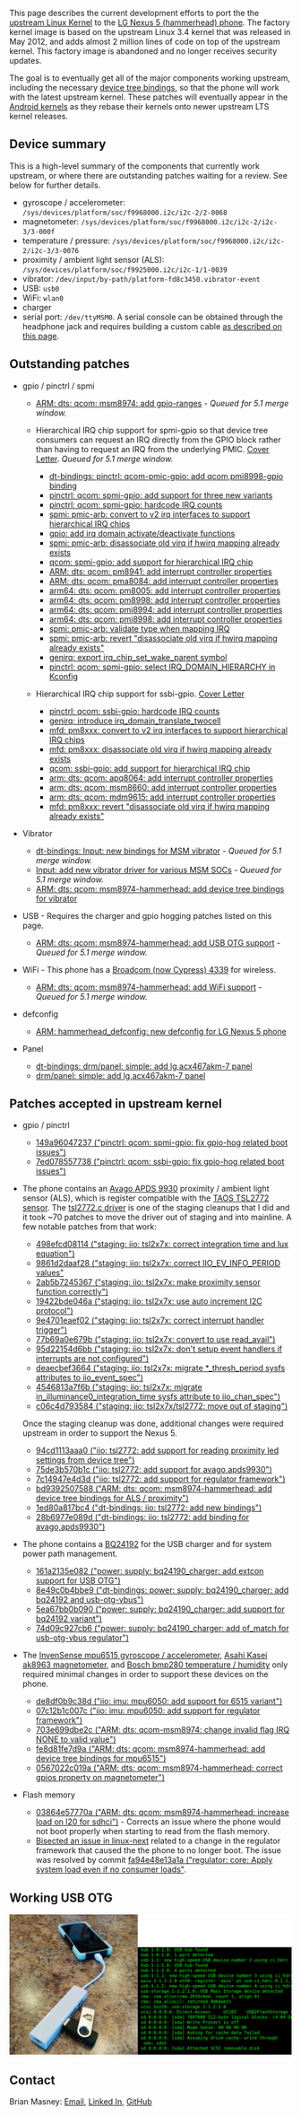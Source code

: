 This page describes the current development efforts to port the the
[upstream Linux Kernel](https://www.kernel.org/) to the
[LG Nexus 5 (hammerhead) phone](https://en.wikipedia.org/wiki/Nexus_5). The factory
kernel image is based on the upstream Linux 3.4 kernel that was released in May 2012, and adds
almost 2 million lines of code on top of the upstream kernel. This factory image is abandoned
and no longer receives security updates.

The goal is to eventually get all of the major components working upstream, including the necessary
[device tree bindings](https://elinux.org/images/f/f9/Petazzoni-device-tree-dummies_0.pdf),
so that the phone will work with the latest upstream kernel. These patches will eventually appear
in the [Android kernels](https://android.googlesource.com/kernel/common/) as they rebase their
kernels onto newer upstream LTS kernel releases.

## Device summary

This is a high-level summary of the components that currently work upstream, or where there are
outstanding patches waiting for a review. See below for further details.

- gyroscope / accelerometer: `/sys/devices/platform/soc/f9968000.i2c/i2c-2/2-0068`
- magnetometer: `/sys/devices/platform/soc/f9968000.i2c/i2c-2/i2c-3/3-000f`
- temperature / pressure: `/sys/devices/platform/soc/f9968000.i2c/i2c-2/i2c-3/3-0076`
- proximity / ambient light sensor (ALS): `/sys/devices/platform/soc/f9925000.i2c/i2c-1/1-0039`
- vibrator: `/dev/input/by-path/platform-fd8c3450.vibrator-event`
- USB: `usb0`
- WiFi: `wlan0`
- charger
- serial port: `/dev/ttyMSM0`. A serial console can be obtained through the headphone jack and
  requires building a custom cable [as described on this page](UART_CABLE.md).

## Outstanding patches

- gpio / pinctrl / spmi

  - [ARM: dts: qcom: msm8974: add gpio-ranges](https://lore.kernel.org/lkml/20181101001149.13453-7-masneyb@onstation.org/) - *Queued for 5.1 merge window.*

  - Hierarchical IRQ chip support for spmi-gpio so that device tree consumers can request an IRQ
    directly from the GPIO block rather than having to request an IRQ from the underlying PMIC.
    [Cover Letter](https://lore.kernel.org/lkml/20190119204252.18370-1-masneyb@onstation.org/).
    *Queued for 5.1 merge window.*

    - [dt-bindings: pinctrl: qcom-pmic-gpio: add qcom,pmi8998-gpio binding](https://lore.kernel.org/lkml/20190119204252.18370-2-masneyb@onstation.org/)
    - [pinctrl: qcom: spmi-gpio: add support for three new variants](https://lore.kernel.org/lkml/20190119204252.18370-3-masneyb@onstation.org/)
    - [pinctrl: qcom: spmi-gpio: hardcode IRQ counts](https://lore.kernel.org/lkml/20190119204252.18370-4-masneyb@onstation.org/)
    - [spmi: pmic-arb: convert to v2 irq interfaces to support hierarchical IRQ chips](https://lore.kernel.org/lkml/20190119204252.18370-5-masneyb@onstation.org/)
    - [gpio: add irq domain activate/deactivate functions](https://lore.kernel.org/lkml/20190119204252.18370-6-masneyb@onstation.org/)
    - [spmi: pmic-arb: disassociate old virq if hwirq mapping already exists](https://lore.kernel.org/lkml/20190119204252.18370-7-masneyb@onstation.org/)
    - [qcom: spmi-gpio: add support for hierarchical IRQ chip](https://lore.kernel.org/lkml/20190119204252.18370-8-masneyb@onstation.org/)
    - [ARM: dts: qcom: pm8941: add interrupt controller properties](https://lore.kernel.org/lkml/20190119204252.18370-9-masneyb@onstation.org/)
    - [ARM: dts: qcom: pma8084: add interrupt controller properties](https://lore.kernel.org/lkml/20190119204252.18370-10-masneyb@onstation.org/)
    - [arm64: dts: qcom: pm8005: add interrupt controller properties](https://lore.kernel.org/lkml/20190119204252.18370-11-masneyb@onstation.org/)
    - [arm64: dts: qcom: pm8998: add interrupt controller properties](https://lore.kernel.org/lkml/20190119204252.18370-12-masneyb@onstation.org/)
    - [arm64: dts: qcom: pmi8994: add interrupt controller properties](https://lore.kernel.org/lkml/20190119204252.18370-13-masneyb@onstation.org/)
    - [arm64: dts: qcom: pmi8998: add interrupt controller properties](https://lore.kernel.org/lkml/20190119204252.18370-14-masneyb@onstation.org/)
    - [spmi: pmic-arb: validate type when mapping IRQ](https://lore.kernel.org/lkml/20190119204252.18370-15-masneyb@onstation.org/)
    - [spmi: pmic-arb: revert "disassociate old virq if hwirq mapping already exists"](https://lore.kernel.org/lkml/20190119204252.18370-16-masneyb@onstation.org/)
    - [genirq: export irq_chip_set_wake_parent symbol](https://lore.kernel.org/lkml/20190204095853.12212-1-masneyb@onstation.org/)
    - [pinctrl: qcom: spmi-gpio: select IRQ_DOMAIN_HIERARCHY in Kconfig](https://lore.kernel.org/lkml/20190204095853.12212-2-masneyb@onstation.org/)

  - Hierarchical IRQ chip support for ssbi-gpio.
    [Cover Letter](https://lore.kernel.org/lkml/20190208021631.30252-1-masneyb@onstation.org/)

    - [pinctrl: qcom: ssbi-gpio: hardcode IRQ counts](https://lore.kernel.org/lkml/20190208021631.30252-2-masneyb@onstation.org/)
    - [genirq: introduce irq_domain_translate_twocell](https://lore.kernel.org/lkml/20190208021631.30252-3-masneyb@onstation.org/)
    - [mfd: pm8xxx: convert to v2 irq interfaces to support hierarchical IRQ chips](https://lore.kernel.org/lkml/20190208021631.30252-5-masneyb@onstation.org/)
    - [mfd: pm8xxx: disassociate old virq if hwirq mapping already exists](https://lore.kernel.org/lkml/20190208021631.30252-6-masneyb@onstation.org/)
    - [qcom: ssbi-gpio: add support for hierarchical IRQ chip](https://lore.kernel.org/lkml/20190208021631.30252-7-masneyb@onstation.org/)
    - [arm: dts: qcom: apq8064: add interrupt controller properties](https://lore.kernel.org/lkml/20190208021631.30252-8-masneyb@onstation.org/)
    - [arm: dts: qcom: msm8660: add interrupt controller properties](https://lore.kernel.org/lkml/20190208021631.30252-9-masneyb@onstation.org/)
    - [arm: dts: qcom: mdm9615: add interrupt controller properties](https://lore.kernel.org/lkml/20190208021631.30252-10-masneyb@onstation.org/)
    - [mfd: pm8xxx: revert "disassociate old virq if hwirq mapping already exists"](https://lore.kernel.org/lkml/20190208021631.30252-12-masneyb@onstation.org/)

- Vibrator

  - [dt-bindings: Input: new bindings for MSM vibrator](https://lore.kernel.org/lkml/20190206013329.18195-2-masneyb@onstation.org/) - *Queued for 5.1 merge window.*
  - [Input: add new vibrator driver for various MSM SOCs](https://lore.kernel.org/lkml/20190206013329.18195-3-masneyb@onstation.org/) - *Queued for 5.1 merge window.*
  - [ARM: dts: qcom: msm8974-hammerhead: add device tree bindings for vibrator](https://lore.kernel.org/lkml/20190206013329.18195-4-masneyb@onstation.org/)

- USB - Requires the charger and gpio hogging patches listed on this page.

  - [ARM: dts: qcom: msm8974-hammerhead: add USB OTG support](https://lore.kernel.org/lkml/20181101001149.13453-8-masneyb@onstation.org/) - *Queued for 5.1 merge window.*

- WiFi - This phone has a [Broadcom (now Cypress) 4339](http://www.cypress.com/file/298016/download)
  for wireless.

  - [ARM: dts: qcom: msm8974-hammerhead: add WiFi support](https://lore.kernel.org/lkml/20181104215034.3677-1-masneyb@onstation.org/) - *Queued for 5.1 merge window.*

- defconfig

  - [ARM: hammerhead_defconfig: new defconfig for LG Nexus 5 phone](https://lore.kernel.org/lkml/20190124161621.24185-1-masneyb@onstation.org/)

- Panel

  - [dt-bindings: drm/panel: simple: add lg,acx467akm-7 panel](https://lore.kernel.org/lkml/20181124200628.24393-1-masneyb@onstation.org/)
  - [drm/panel: simple: add lg,acx467akm-7 panel](https://lore.kernel.org/lkml/20181124200628.24393-2-masneyb@onstation.org/)

## Patches accepted in upstream kernel

- gpio / pinctrl

  - [149a96047237 ("pinctrl: qcom: spmi-gpio: fix gpio-hog related boot issues")](https://git.kernel.org/pub/scm/linux/kernel/git/torvalds/linux.git/commit/?id=149a96047237574b756d872007c006acd0cc6687)
  - [7ed078557738 ("pinctrl: qcom: ssbi-gpio: fix gpio-hog related boot issues")](https://git.kernel.org/pub/scm/linux/kernel/git/torvalds/linux.git/commit/?id=7ed07855773814337b9814f1c3e866df52ebce68)

- The phone contains an [Avago APDS 9930](https://docs.broadcom.com/docs/AV02-3190EN)
  proximity / ambient light sensor (ALS), which is register compatible with the
  [TAOS TSL2772 sensor](https://ams.com/eng/content/download/291503/1066377/file/TSL2772_DS000181_2-00.pdf).
  The [tsl2772.c driver](https://git.kernel.org/pub/scm/linux/kernel/git/torvalds/linux.git/tree/drivers/iio/light/tsl2772.c)
  is one of the staging cleanups that I did and it took ~70 patches to move the driver out of
  staging and into mainline. A few notable patches from that work:

  - [498efcd08114 ("staging: iio: tsl2x7x: correct integration time and lux equation")](https://git.kernel.org/pub/scm/linux/kernel/git/torvalds/linux.git/commit/?id=498efcd08114905074a644bf81f82ce5c62eac43)
  - [9861d2daaf28 ("staging: iio: tsl2x7x: correct IIO_EV_INFO_PERIOD values"](https://git.kernel.org/pub/scm/linux/kernel/git/torvalds/linux.git/commit/?id=9861d2daaf28e7beaa0c655206c595094d47ccd8)
  - [2ab5b7245367 ("staging: iio: tsl2x7x: make proximity sensor function correctly")](https://git.kernel.org/pub/scm/linux/kernel/git/torvalds/linux.git/commit/?id=2ab5b72453672ea18a176925becc40888df435ce)
  - [19422bde046a ("staging: iio: tsl2x7x: use auto increment I2C protocol")](https://git.kernel.org/pub/scm/linux/kernel/git/torvalds/linux.git/commit/?id=19422bde046a7fa549565300d0a4c4dc1e8d585a)
  - [9e4701eaef02 ("staging: iio: tsl2x7x: correct interrupt handler trigger")](https://git.kernel.org/pub/scm/linux/kernel/git/torvalds/linux.git/commit/?id=9e4701eaef02e1192faca2d0b3529249522f6253)
  - [77b69a0e679b ("staging: iio: tsl2x7x: convert to use read_avail")](https://git.kernel.org/pub/scm/linux/kernel/git/torvalds/linux.git/commit/?id=77b69a0e679b5ca67c5a2b925c195d22dadff12d)
  - [95d22154d6bb ("staging: iio: tsl2x7x: don't setup event handlers if interrupts are not configured")](https://git.kernel.org/pub/scm/linux/kernel/git/torvalds/linux.git/commit/?id=95d22154d6bb980a80d59e500e8350d9a0e03f92)
  - [deaecbef3664 ("staging: iio: tsl2x7x: migrate *_thresh_period sysfs attributes to iio_event_spec")](https://git.kernel.org/pub/scm/linux/kernel/git/torvalds/linux.git/commit/?id=deaecbef366497c3435b573fed7991d89af9f59c)
  - [4546813a7f6b ("staging: iio: tsl2x7x: migrate in_illuminance0_integration_time sysfs attribute to iio_chan_spec")](https://git.kernel.org/pub/scm/linux/kernel/git/torvalds/linux.git/commit/?id=4546813a7f6b3dc67ac258666092b1952c4e2ea1)
  - [c06c4d793584 ("staging: iio: tsl2x7x/tsl2772: move out of staging")](https://git.kernel.org/pub/scm/linux/kernel/git/torvalds/linux.git/commit/?id=c06c4d793584b965bf5fa3fb107f6279643574e2)

  Once the staging cleanup was done, additional changes were required upstream in order to support
  the Nexus 5.

  - [94cd1113aaa0 ("iio: tsl2772: add support for reading proximity led settings from device tree")](https://git.kernel.org/pub/scm/linux/kernel/git/torvalds/linux.git/commit/?id=94cd1113aaa07762c57032e2e6212531f5308893)
  - [75de3b570b1c ("iio: tsl2772: add support for avago,apds9930")](https://git.kernel.org/pub/scm/linux/kernel/git/torvalds/linux.git/commit/?id=75de3b570b1c80f185df5289cb781e453fd64502)
  - [7c14947e4d3d ("iio: tsl2772: add support for regulator framework")](https://git.kernel.org/pub/scm/linux/kernel/git/torvalds/linux.git/commit/?id=7c14947e4d3d8585cc047b132cd1a4ac3167928c)
  - [bd9392507588 ("ARM: dts: qcom: msm8974-hammerhead: add device tree bindings for ALS / proximity")](https://git.kernel.org/pub/scm/linux/kernel/git/torvalds/linux.git/commit/?id=bd9392507588483da81337cb430531d1cb114845)
  - [1ed80a817bc4 ("dt-bindings: iio: tsl2772: add new bindings")](https://git.kernel.org/pub/scm/linux/kernel/git/torvalds/linux.git/commit/?id=1ed80a817bc42de91701cc60e58d968077359a58)
  - [28b6977e089d ("dt-bindings: iio: tsl2772: add binding for avago,apds9930")](https://git.kernel.org/pub/scm/linux/kernel/git/torvalds/linux.git/commit/?id=28b6977e089dda97f8f32ac1a6a223f59e7065f4)

- The phone contains a [BQ24192](http://www.ti.com/lit/pdf/slusaw5) for the USB charger and for
  system power path management.

  - [161a2135e082 ("power: supply: bq24190_charger: add extcon support for USB OTG")](https://git.kernel.org/pub/scm/linux/kernel/git/torvalds/linux.git/commit/?id=161a2135e08274a6fa9742e1c020d8138d0032a1)
  - [8e49c0b4bbe9 ("dt-bindings: power: supply: bq24190_charger: add bq24192 and usb-otg-vbus")](https://git.kernel.org/pub/scm/linux/kernel/git/torvalds/linux.git/commit/?id=8e49c0b4bbe9482a26e8ad26a99ee99b806f6ac4)
  - [5ea67bb0b090 ("power: supply: bq24190_charger: add support for bq24192 variant")](https://git.kernel.org/pub/scm/linux/kernel/git/torvalds/linux.git/commit/?id=5ea67bb0b090033750a91325448dbee1d5b58b01)
  - [74d09c927cb6 ("power: supply: bq24190_charger: add of_match for usb-otg-vbus regulator")](https://git.kernel.org/pub/scm/linux/kernel/git/torvalds/linux.git/commit/?id=74d09c927cb69bd10c63e0c6dd3d1c71709ee7ea)

- The
  [InvenSense mpu6515 gyroscope / accelerometer](https://www.invensense.com/wp-content/uploads/2015/02/PS-MPU-9250A-01-v1.1.pdf),
  [Asahi Kasei ak8963 magnetometer](https://www.akm.com/akm/en/file/datasheet/AK8963C.pdf), and
  [Bosch bmp280 temperature / humidity](https://ae-bst.resource.bosch.com/media/_tech/media/datasheets/BST-BMP280-DS001-19.pdf)
  only required minimal changes in order to support these devices on the phone.

  - [de8df0b9c38d ("iio: imu: mpu6050: add support for 6515 variant")](https://git.kernel.org/pub/scm/linux/kernel/git/torvalds/linux.git/commit/?id=de8df0b9c38d8f232f0df03220ff540a54eaf73d)
  - [07c12b1c007c ("iio: imu: mpu6050: add support for regulator framework")](https://git.kernel.org/pub/scm/linux/kernel/git/torvalds/linux.git/commit/?id=07c12b1c007c5c1d9c434ec9a19373ce5d87fe04)
  - [703e699dbe2c ("ARM: dts: qcom-msm8974: change invalid flag IRQ NONE to valid value")](https://git.kernel.org/pub/scm/linux/kernel/git/torvalds/linux.git/commit/?id=703e699dbe2cd106c406882f5c385485a1156cc9)
  - [fe8d81fe7d9a ("ARM: dts: qcom: msm8974-hammerhead: add device tree bindings for mpu6515")](https://git.kernel.org/pub/scm/linux/kernel/git/torvalds/linux.git/commit/?id=fe8d81fe7d9aab6a8e22c8b115eb06b7707087db)
  - [0567022c019a ("ARM: dts: qcom: msm8974-hammerhead: correct gpios property on magnetometer")](https://git.kernel.org/pub/scm/linux/kernel/git/torvalds/linux.git/commit/?id=0567022c019ad1a1d7bb980a99797f7a7a11d7d3)

- Flash memory 

  - [03864e57770a ("ARM: dts: qcom: msm8974-hammerhead: increase load on l20 for sdhci")](https://git.kernel.org/pub/scm/linux/kernel/git/torvalds/linux.git/commit/?id=03864e57770a9541e7ff3990bacf2d9a2fffcd5d) -
    Corrects an issue where the phone would not boot properly when starting to read from the flash
    memory.
  - [Bisected an issue in linux-next](https://lore.kernel.org/lkml/20181125093750.GA28055@basecamp/)
    related to a change in the regulator framework that caused the the phone to no longer boot. The
    issue was resolved by commit
    [fa94e48e13a1a ("regulator: core: Apply system load even if no consumer loads"](https://git.kernel.org/pub/scm/linux/kernel/git/torvalds/linux.git/commit/?id=fa94e48e13a1).

## Working USB OTG

![USB OTG](images/usb-otg.png?raw=1)

## Contact

Brian Masney: [Email](mailto:masneyb@onstation.org), [Linked In](https://www.linkedin.com/in/brian-masney/), [GitHub](https://github.com/masneyb)

